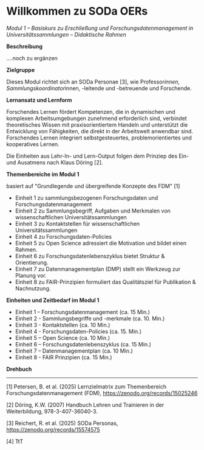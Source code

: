 <!--

author: Canan Hastik  und Rebekka Reichert
email:    
version:  v1
language: DE

icon:     https://raw.githubusercontent.com/chastik/Beratung_Dateityp_Bild/refs/heads/main/SODa-Logo_full.svg
link:     https://raw.githubusercontent.com/chastik/Beratung/refs/heads/main/soda.css

comment:  WissKi SODA OERs

-->

# Willkommen zu SODa OERs 

*Modul 1 – Basiskurs zu Erschließung und Forschungsdatenmanagement in Universitätssammlungen – Didaktische Rahmen*

**Beschreibung**

....noch zu ergänzen

**Zielgruppe**

Dieses Modul richtet sich an SODa Personae [3], wie Professor*innen, Sammlungskoordinator*innen, -leitende und -betreuende und Forschende.


**Lernansatz und Lernform**

Forschendes Lernen fördert Kompetenzen, die in dynamischen und komplexen Arbeitsumgebungen zunehmend erforderlich sind, verbindet theoretisches Wissen mit praxisorientiertem Handeln und unterstützt die Entwicklung von Fähigkeiten, die direkt in der Arbeitswelt anwendbar sind. Forschendes Lernen integriert selbstgesteuertes, problemorientiertes und kooperatives Lernen.

Die Einheiten aus Lehr-In- und Lern-Output folgen dem Prinziep des Ein- und Ausatmens nach Klaus Döring [2].

**Themenbereiche im Modul 1**

basiert auf "Grundlegende und übergreifende Konzepte des FDM" [1]
  
 - Einheit 1 zu sammlungsbezogenen Forschungsdaten und Forschungsdatenmanagement
 - Einheit 2 zu Sammlungsbegriff, Aufgaben und Merkmalen von wissenschaftlichen Universitätssammlungen
 - Einheit 3 zu Kontaktstellen für wissenschaftlichen Universitätssammlungen
 - Einheit 4 zu Forschungsdaten-Policies
 - Einheit 5 zu Open Science adressiert die Motivation und bildet einen Rahmen.
 - Einheit 6 zu Forschungsdatenlebenszyklus bietet Struktur & Orientierung.
 - Einheit 7 zu Datenmanagementplan (DMP) stellt ein Werkzeug zur Planung vor.
 - Einheit 8 zu FAIR-Prinzipien formuliert das Qualitätsziel für Publikation & Nachnutzung.

**Einheiten und Zeitbedarf im Modul 1**

- Einheit 1 – Forschungsdatenmanagement (ca. 15 Min.)
- Einheit 2 - Sammlungsbegriffe und -merkmale (ca. 10. Min.)
- Einheit 3 - Kontaktstellen (ca. 10 Min.)
- Einheit 4 - Forschungsdaten-Policies (ca. 15. Min.) 
- Einheit 5 – Open Science (ca. 10 Min.)
- Einheit 6 – Forschungsdatenlebenszyklus (ca. 15 Min.)
- Einheit 7 – Datenmanagementplan (ca. 10 Min.)
- Einheit 8 - FAIR Prinzipien (ca. 15 Min.)

**Drehbuch**


______________________________________
[1] Petersen, B. et al. (2025) Lernzielmatrix zum Themenbereich Forschungsdatenmanagement (FDM), https://zenodo.org/records/15025246

[2] Döring, K.W. (2007) Handbuch Lehren und Trainieren in der Weiterbildung, 978-3-407-36040-3.

[3] Reichert, R. et al. (2025) SODa Personas, https://zenodo.org/records/15574575

[4] TtT


